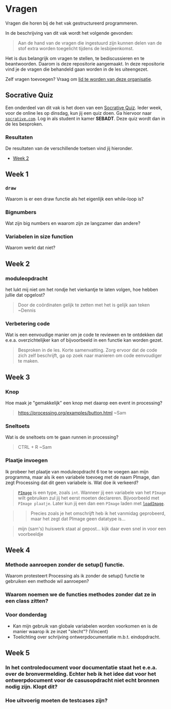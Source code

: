 # Vragen
Vragen die horen bij de het vak gestructureerd programmeren.

In de beschrijving van dit vak wordt het volgende gevonden:

> Aan de hand van de vragen die ingestuurd zijn kunnen delen van de stof extra worden toegelicht tijdens de lesbijeenkomst.

Het is dus belangrijk om vragen te stellen, te bediscussieren en te beantwoorden. Daarom is deze repositorie aangemaakt. In deze repositorie vind je de vragen die behandeld gaan worden in de les uiteengezet. 

Zelf vragen toevoegen? Vraag om [lid te worden van deze organisatie](https://github.com/seba-dt-2019/vragen/issues/new?title=Mag+ik+lid+worden&template=becoming_a_member.md).

## Socrative Quiz
Een onderdeel van dit vak is het doen van een [Socrative Quiz][socrative]. Ieder week, voor de online les op dinsdag, kun jij een quiz doen. Ga hiervoor naar [`socrative.com`][socrative]. Log in als student in kamer **SEBADT**. Deze quiz wordt dan in de les besproken.

### Resultaten
De resultaten van de verschillende toetsen vind jij hieronder.

* [Week 2](https://github.com/seba-dt-2019/vragen/raw/master/resultaten_week2.xlsx)

## Week 1
### `draw`
Waarom is er een draw functie als het eigenlijk een while-loop is?

### Bignumbers
Wat zijn big numbers en waarom zijn ze langzamer dan andere?

### Variabelen in size function
Waarom werkt dat niet?

## Week 2

### moduleopdracht
het lukt mij niet om het rondje het vierkantje te laten volgen, hoe hebben jullie dat opgelost?

> Door de coördinaten gelijk te zetten met het is gelijk aan teken  ~Dennis 

### Verbetering code
Wat is een eenvoudige manier om je code te reviewen en te ontdekken dat e.e.a. overzichtelijker kan of bijvoorbeeld in een functie kan worden gezet.

> Besproken in de les. Korte samenvatting. Zorg ervoor dat de code zich zelf beschrijft, ga op zoek naar manieren om code eenvoudiger te maken.

## Week 3

### Knop
Hoe maak je "gemakkelijk" een knop met daarop een event in processing?

> https://processing.org/examples/button.html ~Sam

### Sneltoets
Wat is de sneltoets om te gaan runnen in processing?

> CTRL + R ~Sam

### Plaatje invoegen
Ik probeer het plaatje van moduleopdracht 6 toe te voegen aan mijn programma, maar als ik een variabele toevoeg met de naam PImage, dan zegt Processing dat dit geen variabele is. Wat doe ik verkeerd? 

> [`PImage`][pimage] is een type, zoals `int`. Wanneer jij een variabele van het `PImage` wilt gebruiken zul jij het eerst moeten declareren. Bijvoorbeeld met `PImage plaatje`. Later kun jij een dan een `PImage` laden met [`loadImage`][loadimage].

>> Precies zoals je het omschrijft heb ik het vanmidag geprobeerd, maar het zegt dat PImage geen datatype is...

[socrative]: https://socrative.com
[pimage]: https://processing.org/reference/PImage.html
[loadimage]: https://processing.org/reference/PImage.html

> mijn (sam's) huiswerk staat al gepost... kijk daar even snel in voor een voorbeeldje

## Week 4

### Methode aanroepen zonder de setup() functie.

Waarom protesteert Processing als ik zonder de setup() functie te gebruiken een methode wil aanroepen?

### Waarom noemen we de functies methodes zonder dat ze in een class zitten?

### Voor donderdag
* Kan mijn gebruik van globale variabelen worden voorkomen en is de manier waarop ik ze inzet "slecht"? (Vincent)
* Toelichting over schrijving ontwerpdocumentatie m.b.t. eindopdracht.

## Week 5

### In het controledocument voor documentatie staat het e.e.a. over de bronvermelding. Echter heb ik het idee dat voor het ontwerpdocument voor de casusopdracht niet echt bronnen nodig zijn. Klopt dit?

### Hoe uitvoerig moeten de testcases zijn?

